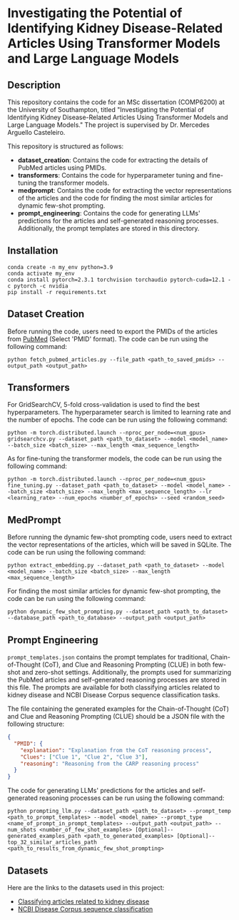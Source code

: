 # Investigating the Potential of Identifying Kidney Disease-Related Articles Using Transformer Models and Large Language Models

## Description

This repository contains the code for an MSc dissertation (COMP6200) at the University of Southampton, titled "Investigating the Potential of Identifying Kidney Disease-Related Articles Using Transformer Models and Large Language Models." The project is supervised by Dr. Mercedes Arguello Casteleiro.

This repository is structured as follows:

- **dataset_creation**: Contains the code for extracting the details of PubMed articles using PMIDs.
- **transformers**: Contains the code for hyperparameter tuning and fine-tuning the transformer models.
- **medprompt**: Contains the code for extracting the vector representations of the articles and the code for finding the most similar articles for dynamic few-shot prompting.
- **prompt_engineering**: Contains the code for generating LLMs' predictions for the articles and self-generated reasoning processes. Additionally, the prompt templates are stored in this directory.

## Installation

```
conda create -n my_env python=3.9
conda activate my_env
conda install pytorch=2.3.1 torchvision torchaudio pytorch-cuda=12.1 -c pytorch -c nvidia
pip install -r requirements.txt
```

## Dataset Creation

Before running the code, users need to export the PMIDs of the articles from [PubMed](https://pubmed.ncbi.nlm.nih.gov/) (Select 'PMID' format). The code can be run using the following command:

```
python fetch_pubmed_articles.py --file_path <path_to_saved_pmids> --output_path <output_path>
```

## Transformers

For GridSearchCV, 5-fold cross-validation is used to find the best hyperparameters. The hyperparameter search is limited to learning rate and the number of epochs. The code can be run using the following command:

```
python -m torch.distributed.launch --nproc_per_node=<num_gpus> gridsearchcv.py --dataset_path <path_to_dataset> --model <model_name> --batch_size <batch_size> --max_length <max_sequence_length>
```

As for fine-tuning the transformer models, the code can be run using the following command:

```
python -m torch.distributed.launch --nproc_per_node=<num_gpus> fine_tuning.py --dataset_path <path_to_dataset> --model <model_name> --batch_size <batch_size> --max_length <max_sequence_length> --lr <learning_rate> --num_epochs <number_of_epochs> --seed <random_seed>
```

## MedPrompt

Before running the dynamic few-shot prompting code, users need to extract the vector representations of the articles, which will be saved in SQLite. The code can be run using the following command:

```
python extract_embedding.py --dataset_path <path_to_dataset> --model <model_name> --batch_size <batch_size> --max_length <max_sequence_length>
```

For finding the most similar articles for dynamic few-shot prompting, the code can be run using the following command:

```
python dynamic_few_shot_prompting.py --dataset_path <path_to_dataset> --database_path <path_to_database> --output_path <output_path>
```

## Prompt Engineering

`prompt_templates.json` contains the prompt templates for traditional, Chain-of-Thought (CoT), and Clue and Reasoning Prompting (CLUE) in both few-shot and zero-shot settings. Additionally, the prompts used for summarizing the PubMed articles and self-generated reasoning processes are stored in this file. The prompts are available for both classifying articles related to kidney disease and NCBI Disease Corpus sequence classification tasks.

The file containing the generated examples for the Chain-of-Thought (CoT) and Clue and Reasoning Prompting (CLUE) should be a JSON file with the following structure:

```json
{
  "PMID": {
    "explanation": "Explanation from the CoT reasoning process",
    "Clues": ["Clue 1", "Clue 2", "Clue 3"],
    "reasoning": "Reasoning from the CARP reasoning process"
  }
}
```

The code for generating LLMs' predictions for the articles and self-generated reasoning processes can be run using the following command:

```
python prompting_llm.py --dataset_path <path_to_dataset> --prompt_temp <path_to_prompt_templates> --model <model_name> --prompt_type <name_of_prompt_in_prompt_templates> --output_path <output_path> --num_shots <number_of_few_shot_examples> [Optional]--generated_examples_path <path_to_generated_examples> [Optional]--top_32_similar_articles_path <path_to_results_from_dynamic_few_shot_prompting>
```

## Datasets

Here are the links to the datasets used in this project:

- [Classifying articles related to kidney disease](https://huggingface.co/datasets/nr2n23/kidney-disease-article-classification)
- [NCBI Disease Corpus sequence classification](https://huggingface.co/datasets/nr2n23/ncbi-disease-sequence-classification)
